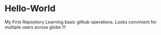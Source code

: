 # Hello-World
My First Repository
Learning basic github operations.
Looks convinient for multiple users across globe !!!
